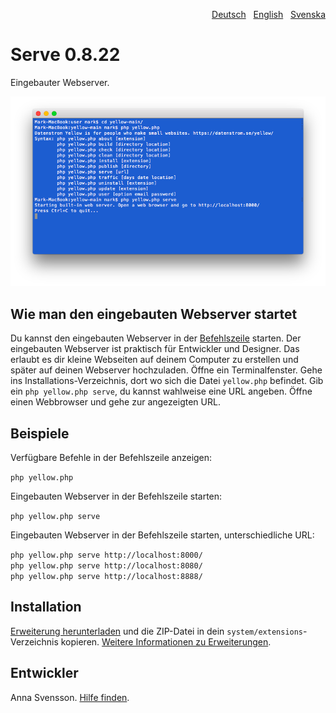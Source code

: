 <p align="right"><a href="README-de.md">Deutsch</a> &nbsp; <a href="README.md">English</a> &nbsp; <a href="README-sv.md">Svenska</a></p>

# Serve 0.8.22

Eingebauter Webserver.

<p align="center"><img src="serve-screenshot.png?raw=true" alt="Bildschirmfoto"></p>

## Wie man den eingebauten Webserver startet

Du kannst den eingebauten Webserver in der [Befehlszeile](https://github.com/annaesvensson/yellow-command/tree/main/README-de.md) starten. Der eingebauten Webserver ist praktisch für Entwickler und Designer. Das erlaubt es dir kleine Webseiten auf deinem Computer zu erstellen und später auf deinen Webserver hochzuladen. Öffne ein Terminalfenster. Gehe ins Installations-Verzeichnis, dort wo sich die Datei `yellow.php` befindet. Gib ein `php yellow.php serve`, du kannst wahlweise eine URL angeben. Öffne einen Webbrowser und gehe zur angezeigten URL.

## Beispiele

Verfügbare Befehle in der Befehlszeile anzeigen:

`php yellow.php`

Eingebauten Webserver in der Befehlszeile starten:

`php yellow.php serve`  

Eingebauten Webserver in der Befehlszeile starten, unterschiedliche URL:

`php yellow.php serve http://localhost:8000/`  
`php yellow.php serve http://localhost:8080/`  
`php yellow.php serve http://localhost:8888/`  

## Installation

[Erweiterung herunterladen](https://github.com/annaesvensson/yellow-serve/archive/main.zip) und die ZIP-Datei in dein `system/extensions`-Verzeichnis kopieren. [Weitere Informationen zu Erweiterungen](https://github.com/annaesvensson/yellow-update/tree/main/README-de.md).

## Entwickler

Anna Svensson. [Hilfe finden](https://datenstrom.se/de/yellow/help/).
